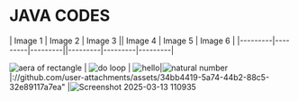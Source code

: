# JAVA CODES
| Image 1 | Image 2 | Image 3 || Image 4 | Image 5 | Image 6 |
|---------|---------|---------||---------|---------|---------|

![aera of rectangle](https://github.com/user-attachments/assets/e3085c97-5c93-4f63-8ebb-708c88c85521)  | ![do loop](https://github.com/user-attachments/assets/9e26106c-7d80-4e13-85f0-deaf44d3f4cc)  | ![hello](https://github.com/user-attachments/assets/7fe1caea-37ef-45de-ab20-46a6600cbb32)|![natural number](https://github.com/user-attachments/assets/fbe6b718-70a7-47ff-9874-27fc7e020ba0)|://github.com/user-attachments/assets/34bb4419-5a74-44b2-88c5-32e89117a7ea" |![Screenshot 2025-03-13 110935](https://github.com/user-attachments/assets/32673fe8-c187-4adb-8232-af00da0b2059)

  



